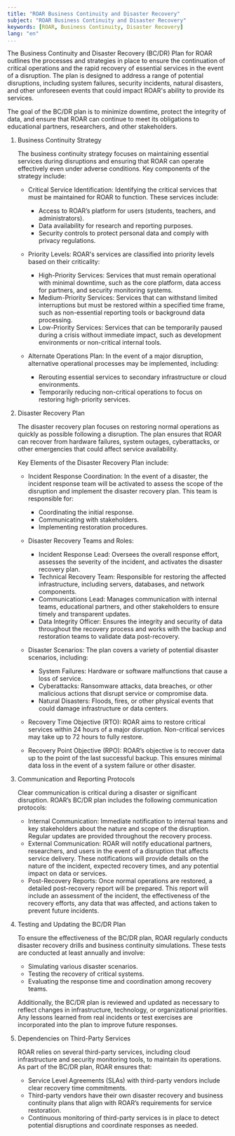 ```yaml
---
title: "ROAR Business Continuity and Disaster Recovery"
subject: "ROAR Business Continuity and Disaster Recovery"
keywords: [ROAR, Business Continuity, Disaster Recovery]
lang: "en"
...
```


The Business Continuity and Disaster Recovery (BC/DR) Plan for ROAR outlines the processes and strategies in place to ensure the continuation of critical operations and the rapid recovery of essential services in the event of a disruption. The plan is designed to address a range of potential disruptions, including system failures, security incidents, natural disasters, and other unforeseen events that could impact ROAR's ability to provide its services.

The goal of the BC/DR plan is to minimize downtime, protect the integrity of data, and ensure that ROAR can continue to meet its obligations to educational partners, researchers, and other stakeholders.

1. Business Continuity Strategy

   The business continuity strategy focuses on maintaining essential services during disruptions and ensuring that ROAR can operate effectively even under adverse conditions. Key components of the strategy include:

   - Critical Service Identification: Identifying the critical services that must be maintained for ROAR to function. These services include:

     - Access to ROAR’s platform for users (students, teachers, and administrators).
     - Data availability for research and reporting purposes.
     - Security controls to protect personal data and comply with privacy regulations.

   - Priority Levels: ROAR's services are classified into priority levels based on their criticality:

     - High-Priority Services: Services that must remain operational with minimal downtime, such as the core platform, data access for partners, and security monitoring systems.
     - Medium-Priority Services: Services that can withstand limited interruptions but must be restored within a specified time frame, such as non-essential reporting tools or background data processing.
     - Low-Priority Services: Services that can be temporarily paused during a crisis without immediate impact, such as development environments or non-critical internal tools.

   - Alternate Operations Plan: In the event of a major disruption, alternative operational processes may be implemented, including:

     - Rerouting essential services to secondary infrastructure or cloud environments.
     - Temporarily reducing non-critical operations to focus on restoring high-priority services.

1. Disaster Recovery Plan

   The disaster recovery plan focuses on restoring normal operations as quickly as possible following a disruption. The plan ensures that ROAR can recover from hardware failures, system outages, cyberattacks, or other emergencies that could affect service availability.

   Key Elements of the Disaster Recovery Plan include:

   - Incident Response Coordination: In the event of a disaster, the incident response team will be activated to assess the scope of the disruption and implement the disaster recovery plan. This team is responsible for:

     - Coordinating the initial response.
     - Communicating with stakeholders.
     - Implementing restoration procedures.

   - Disaster Recovery Teams and Roles:

     - Incident Response Lead: Oversees the overall response effort, assesses the severity of the incident, and activates the disaster recovery plan.
     - Technical Recovery Team: Responsible for restoring the affected infrastructure, including servers, databases, and network components.
     - Communications Lead: Manages communication with internal teams, educational partners, and other stakeholders to ensure timely and transparent updates.
     - Data Integrity Officer: Ensures the integrity and security of data throughout the recovery process and works with the backup and restoration teams to validate data post-recovery.

   - Disaster Scenarios: The plan covers a variety of potential disaster scenarios, including:

     - System Failures: Hardware or software malfunctions that cause a loss of service.
     - Cyberattacks: Ransomware attacks, data breaches, or other malicious actions that disrupt service or compromise data.
     - Natural Disasters: Floods, fires, or other physical events that could damage infrastructure or data centers.

   - Recovery Time Objective (RTO): ROAR aims to restore critical services within 24 hours of a major disruption. Non-critical services may take up to 72 hours to fully restore.

   - Recovery Point Objective (RPO): ROAR’s objective is to recover data up to the point of the last successful backup. This ensures minimal data loss in the event of a system failure or other disaster.

1. Communication and Reporting Protocols

   Clear communication is critical during a disaster or significant disruption. ROAR’s BC/DR plan includes the following communication protocols:

   - Internal Communication: Immediate notification to internal teams and key stakeholders about the nature and scope of the disruption. Regular updates are provided throughout the recovery process.
   - External Communication: ROAR will notify educational partners, researchers, and users in the event of a disruption that affects service delivery. These notifications will provide details on the nature of the incident, expected recovery times, and any potential impact on data or services.
   - Post-Recovery Reports: Once normal operations are restored, a detailed post-recovery report will be prepared. This report will include an assessment of the incident, the effectiveness of the recovery efforts, any data that was affected, and actions taken to prevent future incidents.

1. Testing and Updating the BC/DR Plan

   To ensure the effectiveness of the BC/DR plan, ROAR regularly conducts disaster recovery drills and business continuity simulations. These tests are conducted at least annually and involve:

   - Simulating various disaster scenarios.
   - Testing the recovery of critical systems.
   - Evaluating the response time and coordination among recovery teams.

   Additionally, the BC/DR plan is reviewed and updated as necessary to reflect changes in infrastructure, technology, or organizational priorities. Any lessons learned from real incidents or test exercises are incorporated into the plan to improve future responses.

1. Dependencies on Third-Party Services

   ROAR relies on several third-party services, including cloud infrastructure and security monitoring tools, to maintain its operations. As part of the BC/DR plan, ROAR ensures that:

   - Service Level Agreements (SLAs) with third-party vendors include clear recovery time commitments.
   - Third-party vendors have their own disaster recovery and business continuity plans that align with ROAR’s requirements for service restoration.
   - Continuous monitoring of third-party services is in place to detect potential disruptions and coordinate responses as needed.
